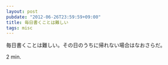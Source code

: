 ```yaml
---
layout: post
pubdate: "2012-06-26T23:59:59+09:00"
title: 毎日書くことは難しい
tags: misc
---
```

毎日書くことは難しい。その日のうちに帰れない場合はなおさらだ。

2 min.
